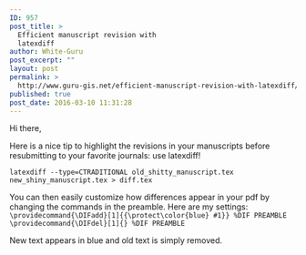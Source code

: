 ```yaml
---
ID: 957
post_title: >
  Efficient manuscript revision with
  latexdiff
author: White-Guru
post_excerpt: ""
layout: post
permalink: >
  http://www.guru-gis.net/efficient-manuscript-revision-with-latexdiff/
published: true
post_date: 2016-03-10 11:31:28
---
```

Hi there, 

Here is a nice tip to highlight the revisions in your manuscripts before resubmitting to your favorite journals: use latexdiff!

<code>latexdiff --type=CTRADITIONAL old_shitty_manuscript.tex new_shiny_manuscript.tex > diff.tex</code>

You can then easily customize how differences appear in your pdf by changing the commands in the preamble. 
Here are my settings:
<code>
\providecommand{\DIFadd}[1]{{\protect\color{blue}  #1}} %DIF PREAMBLE
\providecommand{\DIFdel}[1]{} %DIF PREAMBLE
</code>

New text appears in blue and old text is simply removed.